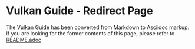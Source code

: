 # Vulkan Guide - Redirect Page

The Vulkan Guide has been converted from Markdown to Asciidoc markup.
If you are looking for the former contents of this page, please refer
to [README.adoc](./README.adoc)

